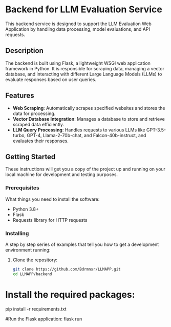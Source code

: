 # Backend for LLM Evaluation Service

This backend service is designed to support the LLM Evaluation Web Application by handling data processing, model evaluations, and API requests.

## Description

The backend is built using Flask, a lightweight WSGI web application framework in Python. It is responsible for scraping data, managing a vector database, and interacting with different Large Language Models (LLMs) to evaluate responses based on user queries.

## Features

- **Web Scraping**: Automatically scrapes specified websites and stores the data for processing.
- **Vector Database Integration**: Manages a database to store and retrieve scraped data efficiently.
- **LLM Query Processing**: Handles requests to various LLMs like GPT-3.5-turbo, GPT-4, Llama-2-70b-chat, and Falcon-40b-instruct, and evaluates their responses.

## Getting Started

These instructions will get you a copy of the project up and running on your local machine for development and testing purposes.

### Prerequisites

What things you need to install the software:

- Python 3.8+
- Flask
- Requests library for HTTP requests

### Installing

A step by step series of examples that tell you how to get a development environment running:

1. Clone the repository:
   ```bash
   git clone https://github.com/Bdrmnsr/LLMAPP.git
   cd LLMAPP/backend

# Install the required packages:
pip install -r requirements.txt

#Run the Flask application:
flask run

